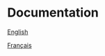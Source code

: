 # Documentation

[English](en/index.md)

[Français](fr/index.md)

<!--[Version UX](UX/en/index.md)-->